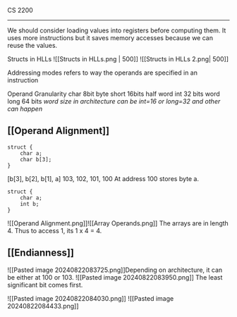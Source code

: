 CS 2200
____
We should consider loading values into registers before computing them. It uses more instructions but it saves memory accesses because we can reuse the values. 

Structs in HLLs
![[Structs in HLLs.png | 500]]
![[Structs in HLLs 2.png| 500]]

Addressing modes refers to way the operands are specified in an instruction

Operand Granularity
char 8bit byte
short 16bits half word
int 32 bits word 
long 64 bits 
*word size in architecture can be int=16 or long=32 and other can happen*

## [[Operand Alignment]]
```
struct {
	char a;
	char b[3];
}
```
[b[3], b[2], b[1], a]
103, 102, 101, 100 
At address 100 stores byte a.

```
struct {
	char a;
	int b;
}
```
![[Operand Alignment.png]]![[Array Operands.png]]
The arrays are in length 4. Thus to access 1, its 1 x 4 = 4.

## [[Endianness]]
![[Pasted image 20240822083725.png]]Depending on architecture, it can be either at 100 or 103. 
![[Pasted image 20240822083950.png]]
The least significant bit comes first.

![[Pasted image 20240822084030.png]]
![[Pasted image 20240822084433.png]]